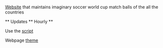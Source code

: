 [Website](world-cup-matchball.netlify.app/) that maintains imaginary soccer world cup match balls of the all the countries

** Updates ** Hourly **
 


Use the [script](https://github.com/shotsan/worldcupball/blob/main/source/script.py)

Webpage [theme](https://github.com/bep/gallerydeluxe_starter)
